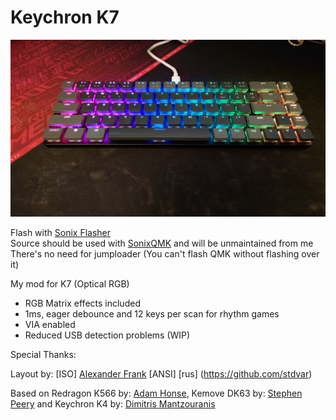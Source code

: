 # Keychron K7

![Keychron K7](https://github.com/chent7/keychron_k7_optical_ansi_qmk_via/blob/master/resources/keyboard.jpeg?raw=true)

Flash with [Sonix Flasher](https://github.com/SonixQMK/sonix-flasher) \
Source should be used with [SonixQMK](https://github.com/SonixQMK/qmk_firmware) and will be unmaintained from me \
There's no need for jumploader (You can't flash QMK without flashing over it)

My mod for K7 (Optical RGB)
* RGB Matrix effects included
* 1ms, eager debounce and 12 keys per scan for rhythm games
* VIA enabled
* Reduced USB detection problems (WIP)

Special Thanks:

Layout by:
[ISO] [Alexander Frank](https://github.com/jedifindtrick)
[ANSI] [rus] (https://github.com/stdvar)

Based on Redragon K566 by: [Adam Honse](https://github.com/CalcProgrammer1), Kemove DK63 by: [Stephen Peery](https://github.com/smp4488) and Keychron K4 by: [Dimitris Mantzouranis](https://github.com/dexter93)
